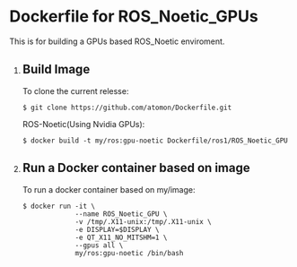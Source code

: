 # Dockerfile for ROS_Noetic_GPUs

This is for building a GPUs based ROS_Noetic enviroment.

1. ## Build Image

   To clone the current relesse:

   ```bash:bash
   $ git clone https://github.com/atomon/Dockerfile.git
   ```

   ROS-Noetic(Using Nvidia GPUs):

   ```bash:bash
   $ docker build -t my/ros:gpu-noetic Dockerfile/ros1/ROS_Noetic_GPU
   ```

2. ## Run a Docker container based on image
   To run a docker container based on my/image:
   ```bash:bash
   $ docker run -it \
                --name ROS_Noetic_GPU \
                -v /tmp/.X11-unix:/tmp/.X11-unix \
                -e DISPLAY=$DISPLAY \
                -e QT_X11_NO_MITSHM=1 \
                --gpus all \
                my/ros:gpu-noetic /bin/bash
   ```
